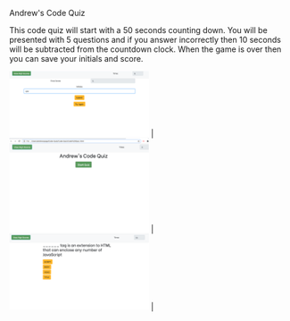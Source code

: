 Andrew's Code Quiz

This code quiz will start with a 50 seconds counting down. You will be presented with 5 questions and if you answer incorrectly then 10 seconds will be subtracted from the countdown clock. When the game is over then you can save your initials and score.



<img src="screen1.png" width="250"> | <img src="screen2.png" width="250"> | 
<img src="screen3.png" width="250"> |
